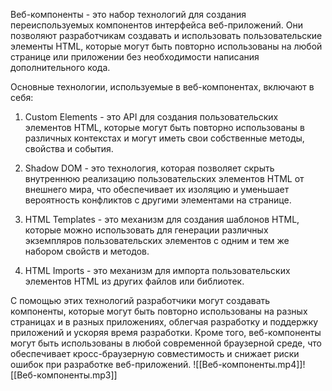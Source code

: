Веб-компоненты - это набор технологий для создания переиспользуемых компонентов интерфейса веб-приложений. Они позволяют разработчикам создавать и использовать пользовательские элементы HTML, которые могут быть повторно использованы на любой странице или приложении без необходимости написания дополнительного кода.

Основные технологии, используемые в веб-компонентах, включают в себя:

1.  Custom Elements - это API для создания пользовательских элементов HTML, которые могут быть повторно использованы в различных контекстах и могут иметь свои собственные методы, свойства и события.
    
2.  Shadow DOM - это технология, которая позволяет скрыть внутреннюю реализацию пользовательских элементов HTML от внешнего мира, что обеспечивает их изоляцию и уменьшает вероятность конфликтов с другими элементами на странице.
    
3.  HTML Templates - это механизм для создания шаблонов HTML, которые можно использовать для генерации различных экземпляров пользовательских элементов с одним и тем же набором свойств и методов.
    
4.  HTML Imports - это механизм для импорта пользовательских элементов HTML из других файлов или библиотек.
    

С помощью этих технологий разработчики могут создавать компоненты, которые могут быть повторно использованы на разных страницах и в разных приложениях, облегчая разработку и поддержку приложений и ускоряя время разработки. Кроме того, веб-компоненты могут быть использованы в любой современной браузерной среде, что обеспечивает кросс-браузерную совместимость и снижает риски ошибок при разработке веб-приложений.
![[Веб-компоненты.mp4]]![[Веб-компоненты.mp3]]